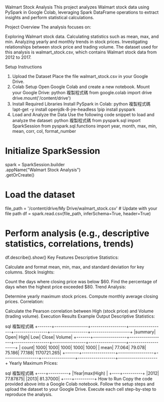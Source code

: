 Walmart Stock Analysis
This project analyzes Walmart stock data using PySpark in Google Colab, leveraging Spark DataFrame operations to extract insights and perform statistical calculations.

Project Overview
The analysis focuses on:

Exploring Walmart stock data.
Calculating statistics such as mean, max, and min.
Analyzing yearly and monthly trends in stock prices.
Investigating relationships between stock price and trading volume.
The dataset used for this analysis is walmart_stock.csv, which contains Walmart stock data from 2012 to 2017.

Setup Instructions
1. Upload the Dataset
Place the file walmart_stock.csv in your Google Drive.
2. Colab Setup
Open Google Colab and create a new notebook.
Mount your Google Drive:
python
複製程式碼
from google.colab import drive
drive.mount('/content/drive')
3. Install Required Libraries
Install PySpark in Colab:
python
複製程式碼
!apt-get -y install openjdk-8-jre-headless
!pip install pyspark
4. Load and Analyze the Data
Use the following code snippet to load and analyze the dataset:
python
複製程式碼
from pyspark.sql import SparkSession
from pyspark.sql.functions import year, month, max, min, mean, corr, col, format_number

# Initialize SparkSession
spark = SparkSession.builder \
    .appName("Walmart Stock Analysis") \
    .getOrCreate()

# Load the dataset
file_path = '/content/drive/My Drive/walmart_stock.csv'  # Update with your file path
df = spark.read.csv(file_path, inferSchema=True, header=True)

# Perform analysis (e.g., descriptive statistics, correlations, trends)
df.describe().show()
Key Features
Descriptive Statistics:

Calculate and format mean, min, max, and standard deviation for key columns.
Stock Insights:

Count the days where closing price was below $60.
Find the percentage of days when the highest price exceeded $80.
Trend Analysis:

Determine yearly maximum stock prices.
Compute monthly average closing prices.
Correlation:

Calculate the Pearson correlation between High (stock price) and Volume (trading volume).
Execution Results
Example Output
Descriptive Statistics:

sql
複製程式碼
+-------+-----------------+------------------+------------------+-----------------+-------------------+--------------------+
|summary|             Open|              High|               Low|            Close|              Volume|
+-------+-----------------+------------------+------------------+-----------------+-------------------+--------------------+
|  count|             1000|              1000|              1000|             1000|                1000|
|   mean|           77.064|            79.078|            75.186|           77.188|        1170721.265|
+-------+-----------------+------------------+------------------+-----------------+-------------------+--------------------+
Yearly Maximum Prices:

sql
複製程式碼
+----+----------+
|Year|max(High) |
+----+----------+
|2012|  77.87875|
|2013|  81.37000|
+----+----------+
How to Run
Copy the code provided above into a Google Colab notebook.
Follow the setup steps and upload the dataset to your Google Drive.
Execute each cell step-by-step to reproduce the analysis.
